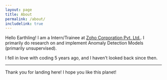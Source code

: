 ```yaml
---
layout: page
title: About
permalink: /about/
includelink: true
---
```

Hello Earthling! I am a Intern/Trainee at [Zoho Corporation Pvt. Ltd.](www.zohocorp.com). I primarily do research on and implement Anomaly Detection Models (primarily unsupervised).

I fell in love with coding 5 years ago, and I haven't looked back since then. 

---

Thank you for landing here! I hope you like this planet!
